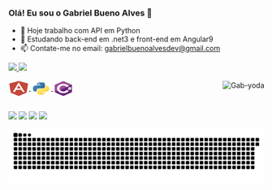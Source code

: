 ### Olá! Eu sou o Gabriel Bueno Alves 👋

- 🔭 Hoje trabalho com API em Python
- 🌱 Estudando back-end em .net3 e front-end em Angular9
- 📫 Contate-me no email: gabrielbuenoalvesdev@gmail.com

<div>
  <a href="https://github.com/gabrielbuenoalves">
  <img height="180em" src="https://github-readme-stats.vercel.app/api?username=gabrielbuenoalves&show_icons=true&theme=dracula&include_all_commits=true&count_private=true"/>
  <img height="180em" src="https://github-readme-stats.vercel.app/api/top-langs/?username=gabrielbuenoalves&layout=compact&langs_count=7&theme=dracula"/>
</div>
<div style="display: inline_block"><br>
  <img align="center" alt="Gab-An" height="30" width="40" src="https://raw.githubusercontent.com/devicons/devicon/master/icons/angularjs/angularjs-plain.svg">
  <img align="center" alt="Gab-Python" height="30" width="40" src="https://raw.githubusercontent.com/devicons/devicon/master/icons/python/python-original.svg">
  <img align="center" alt="Gab-Csharp" height="30" width="40" src="https://raw.githubusercontent.com/devicons/devicon/master/icons/csharp/csharp-original.svg">
  <img align="right" alt="Gab-yoda" src="https://cdn.discordapp.com/attachments/872234609897787395/872243115103256586/ezgif.com-gif-maker.gif">
</div>
  
  ##
 
<div> 
  <a href="https://www.instagram.com/bueno.dev/" target="_blank"><img src="https://img.shields.io/badge/-Instagram-%23E4405F?style=for-the-badge&logo=instagram&logoColor=white" target="_blank"></a>
 <a href="https://discord.gg/D968EeH7" target="_blank"><img src="https://img.shields.io/badge/Discord-7289DA?style=for-the-badge&logo=discord&logoColor=white" target="_blank"></a> 
  <a href = "mailto:gabrielbuenoalvesdev@gmail.com"><img src="https://img.shields.io/badge/-Gmail-%23333?style=for-the-badge&logo=gmail&logoColor=white" target="_blank"></a>
  <a href="https://www.linkedin.com/in/gabriel-bueno-alves-b74a0b18a/" target="_blank"><img src="https://img.shields.io/badge/-LinkedIn-%230077B5?style=for-the-badge&logo=linkedin&logoColor=white" target="_blank"></a> 
 
![Snake animation](https://github.com/gabrielbuenoalves/gabrielbuenoalves/blob/output/github-contribution-grid-snake.svg)
</div>
